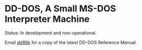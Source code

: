 # DD-DOS, A Small MS-DOS Interpreter Machine

Status: In development and non-operational.

Email [dd86k](mailto:devddstuff@gmail.com) for a copy of the latest DD-DOS Reference Manual.